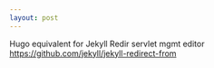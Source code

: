 ```yaml
---
layout: post
---
```

Hugo equivalent for Jekyll Redir servlet mgmt editor https://github.com/jekyll/jekyll-redirect-from